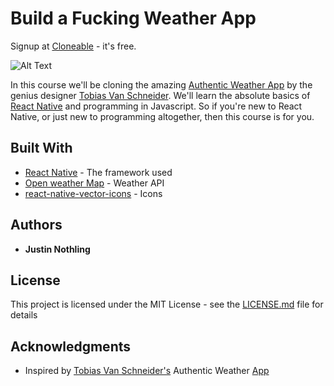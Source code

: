 # Build a Fucking Weather App

Signup at <a href='https://cloneable.io/'>Cloneable</a> - it's free.

![Alt Text](https://github.com/justinnothling/react-native-fuckingWeather/raw/master/demo.gif)

In this course we'll be cloning the amazing <a href='http://authenticweather.com/'>Authentic Weather App<a> by the genius designer <a href='http://www.vanschneider.com/'>Tobias Van Schneider</a>. We'll learn the absolute basics of <a href='https://medium.com/@JustinNothling/why-you-should-learn-react-native-3c1478e6d7f4'>React Native</a> and programming in Javascript. So if you're new to React Native, or just new to programming altogether, then this course is for you.

## Built With

* [React Native](http://www.dropwizard.io/1.0.2/docs/) - The framework used
* [Open weather Map](https://openweathermap.org/) - Weather API
* [react-native-vector-icons](https://github.com/oblador/react-native-vector-icons) - Icons

## Authors

* **Justin Nothling**

## License

This project is licensed under the MIT License - see the [LICENSE.md](LICENSE.md) file for details

## Acknowledgments

* Inspired by <a href='http://www.vanschneider.com/'>Tobias Van Schneider's</a> Authentic Weather <a href='http://authenticweather.com/'>App<a>

